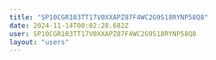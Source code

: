 ```yaml
---
title: "SP10CGR103TT17V0XXAPZ87F4WC2G9S18RYNP58Q8"
date: 2024-11-14T00:02:28.682Z
user: SP10CGR103TT17V0XXAPZ87F4WC2G9S18RYNP58Q8
layout: "users"
---
```

    